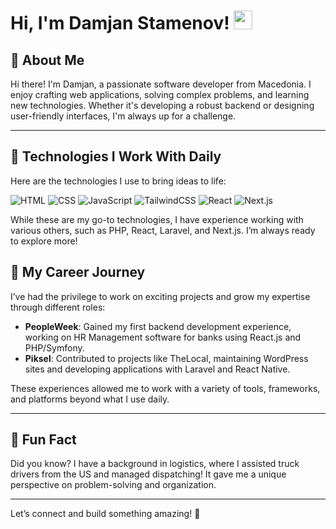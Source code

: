 # Hi, I'm Damjan Stamenov! <img src="https://raw.githubusercontent.com/MartinHeinz/MartinHeinz/master/wave.gif" width="30px" height="30px">

## 👋 About Me
Hi there! I'm Damjan, a passionate software developer from Macedonia. I enjoy crafting web applications, solving complex problems, and learning new technologies. Whether it's developing a robust backend or designing user-friendly interfaces, I'm always up for a challenge.

---

## 🚀 Technologies I Work With Daily
Here are the technologies I use to bring ideas to life:

![HTML](https://skillicons.dev/icons?i=html)
![CSS](https://skillicons.dev/icons?i=css)
![JavaScript](https://skillicons.dev/icons?i=js)
![TailwindCSS](https://skillicons.dev/icons?i=tailwind)
![React](https://skillicons.dev/icons?i=react)
![Next.js](https://skillicons.dev/icons?i=nextjs)

While these are my go-to technologies, I have experience working with various others, such as PHP, React, Laravel, and Next.js. I’m always ready to explore more!


## 💼 My Career Journey
I’ve had the privilege to work on exciting projects and grow my expertise through different roles:

- **PeopleWeek**: Gained my first backend development experience, working on HR Management software for banks using React.js and PHP/Symfony.
- **Piksel**: Contributed to projects like TheLocal, maintaining WordPress sites and developing applications with Laravel and React Native.

These experiences allowed me to work with a variety of tools, frameworks, and platforms beyond what I use daily.

---

## 🌟 Fun Fact
Did you know? I have a background in logistics, where I assisted truck drivers from the US and managed dispatching! It gave me a unique perspective on problem-solving and organization.

---

Let’s connect and build something amazing! 🤝
